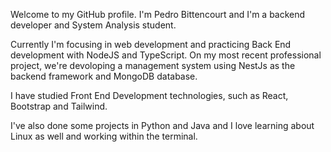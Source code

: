 Welcome to my GitHub profile. I'm Pedro Bittencourt and I'm a backend developer and System Analysis student.

Currently I'm focusing in web development and practicing Back End development with NodeJS and TypeScript. 
On my most recent professional project, we're devoloping a management system using NestJs as the backend framework and MongoDB database.

I have studied Front End Development technologies, such as React, Bootstrap and Tailwind.

I've also done some projects in Python and Java and I love learning about Linux as well and working within the terminal. 
